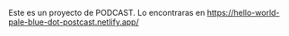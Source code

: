 Este es un proyecto de PODCAST. Lo encontraras en https://hello-world-pale-blue-dot-postcast.netlify.app/
